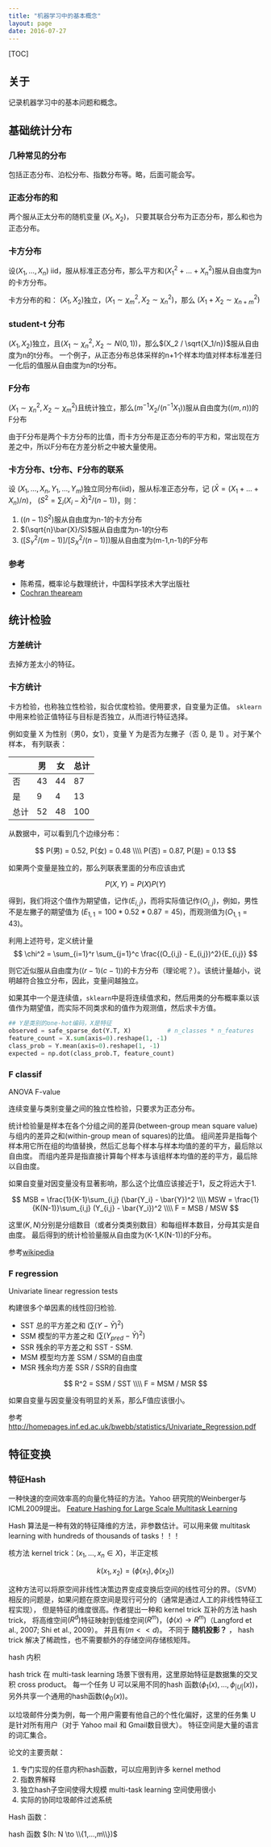 ```yaml
---
title: "机器学习中的基本概念"
layout: page
date: 2016-07-27
---
```

[TOC]

## 关于
记录机器学习中的基本问题和概念。



## 基础统计分布
### 几种常见的分布
包括正态分布、泊松分布、指数分布等。略，后面可能会写。

### 正态分布的和
两个服从正太分布的随机变量 $(X_1, X_2)$， 只要其联合分布为正态分布，那么和也为正态分布。

### 卡方分布
设$(X_1,...,X_n)$ iid，服从标准正态分布，那么平方和$(X_1^2+...+X_n^2)$服从自由度为n的卡方分布。

卡方分布的和： $(X_1,X_2)$独立，$(X_1 \sim \chi_m^2, X_2 \sim \chi_n^2)$，那么 $(X_1+X_2 \sim \chi_{n+m}^2)$
### student-t 分布
$(X_1,X_2)$独立，且$(X_1\sim\chi_n^2, X_2 \sim N(0,1))$，那么$(X_2 / \sqrt{X_1/n})$服从自由度为n的t分布。
一个例子，从正态分布总体采样的n+1个样本均值对样本标准差归一化后的值服从自由度为n的t分布。

### F分布
$(X_1\sim\chi_n^2, X_2\sim\chi_m^2)$且统计独立，那么$(m^{-1} X_2 / (n^{-1} X_1))$服从自由度为$((m,n))$的F分布

由于F分布是两个卡方分布的比值，而卡方分布是正态分布的平方和，常出现在方差之中，所以F分布在方差分析之中被大量使用。

### 卡方分布、t分布、F分布的联系
设 $(X_1,...,X_n,Y_1,...,Y_m)$独立同分布(iid)，服从标准正态分布，记 $(\bar{X} = (X_1+...+X_n)/n)$，
$(S^2=\sum_i (X_i - \bar{X})^2/(n-1))$，则：       

1. $((n-1)S^2)$服从自由度为n-1的卡方分布
2. $(\sqrt{n}\bar{X}/S)$服从自由度为n-1的t分布
3. $([S_Y^2/(m-1)]/[S_X^2/(n-1)])$服从自由度为(m-1,n-1)的F分布


### 参考
- 陈希孺，概率论与数理统计，中国科学技术大学出版社
- [Cochran theaream](https://en.wikipedia.org/wiki/Cochran%27s_theorem#Sample_mean_and_sample_variance)

## 统计检验
### 方差统计
去掉方差太小的特征。

### 卡方统计
卡方检验，也称独立性检验，拟合优度检验。使用要求，自变量为正值。
`sklearn`中用来检验正值特征与目标是否独立，从而进行特征选择。

例如变量 X 为性别（男0，女1），变量 Y 为是否为左撇子（否 0, 是 1) 。对于某个样本，
有列联表：


|   | 男 | 女 | 总计 |
|---|----|----|-----|
否  | 43 | 44 | 87  |
是  | 9  | 4  | 13  |
总计| 52 | 48 | 100 |

从数据中，可以看到几个边缘分布：

$$
P(男) = 0.52, P(女) = 0.48 \\\\
P(否) = 0.87, P(是) = 0.13
$$

如果两个变量是独立的，那么列联表里面的分布应该由式

$$
P(X, Y) = P(X) P(Y)
$$

得到，我们将这个值作为期望值，记作$(E_{i,j})$，而将实际值记作$(O_{i,j})$，例如，男性不是左撇子的期望值为
$(E_{1,1} = 100 * 0.52*0.87 = 45)$，而观测值为$(O_{1,1} = 43)$。

利用上述符号，定义统计量       
$$
\chi^2 = \sum_{i=1}^r \sum_{j=1}^c \frac{(O_{i,j} - E_{i,j})^2}{E_{i,j}}
$$

则它近似服从自由度为$((r-1)(c-1))$的卡方分布（理论呢？）。该统计量越小，说明越符合独立分布，因此，变量间越独立。

如果其中一个是连续值，`sklearn`中是将连续值求和，然后用类的分布概率乘以该值作为期望值，而实际不同类求和的值作为观测值，然后求卡方值。

```python
## Y是类别的one-hot编码，X是特征
observed = safe_sparse_dot(Y.T, X)          # n_classes * n_features
feature_count = X.sum(axis=0).reshape(1, -1)
class_prob = Y.mean(axis=0).reshape(1, -1)
expected = np.dot(class_prob.T, feature_count)
```

### F classif
ANOVA F-value

连续变量与类别变量之间的独立性检验，只要求为正态分布。

统计检验量是样本在各个分组之间的差异(between-group mean square value)与组内的差异之和(within-group mean of squares)的比值。
组间差异是指每个样本用它所在组的均值替换，然后汇总每个样本与样本均值的差的平方，最后除以自由度。
而组内差异是指直接计算每个样本与该组样本均值的差的平方，最后除以自由度。

如果自变量对因变量没有显著影响，那么这个比值应该接近于1，反之将远大于1.

$$
MSB = \frac{1}{K-1}\sum_{i,j} (\bar{Y_i} - \bar{Y})^2  \\\\
MSW = \frac{1}{K(N-1)}\sum_{i,j} (Y_{i,j} - \bar{Y_i})^2 \\\\
F = MSB / MSW
$$

这里$(K,N)$分别是分组数目（或者分类类别数目）和每组样本数目，分母其实是自由度。
最后得到的统计检验量服从自由度为(K-1,K(N-1))的F分布。

参考[wikipedia](https://en.wikipedia.org/wiki/F-test#One-way_ANOVA_example)

### F regression
Univariate linear regression tests

构建很多个单因素的线性回归检验.

- SST 总的平方差之和 $(\sum (Y - \bar{Y})^2)$
- SSM 模型的平方差之和 $(\sum (Y_{pred} - \bar{Y})^2)$
- SSR 残余的平方差之和 SST - SSM.
- MSM 模型均方差 SSM / SSM的自由度
- MSR 残余均方差 SSR / SSR的自由度


$$
R^2 = SSM / SST  \\\\
F =  MSM / MSR
$$

如果自变量与因变量没有明显的关系，那么F值应该很小。

参考 <http://homepages.inf.ed.ac.uk/bwebb/statistics/Univariate_Regression.pdf>

## 特征变换
### 特征Hash

一种快速的空间效率高的向量化特征的方法。Yahoo 研究院的Weinberger与ICML2009提出。
[Feature Hashing for Large Scale Multitask Learning](http://www.machinelearning.org/archive/icml2009/papers/407.pdf)

Hash 算法是一种有效的特征降维的方法，非参数估计。可以用来做 multitask learning with hundreds of
thousands of tasks！！！

核方法 kernel trick：$(x_1,...,x_n \in X)$，半正定核

$$
k(x_1, x_2) = (\phi(x_1), \phi(x_2))
$$

这种方法可以将原空间非线性决策边界变成变换后空间的线性可分的界。（SVM）
相反的问题是，如果问题在原空间是现行可分的（通常是通过人工的非线性特征工程实现），
但是特征的维度很高。作者提出一种和 kernel trick 互补的方法 hash trick，
将高维空间$(R^d)$特征映射到低维空间$(R^m)$，$(\phi(x) \to R^m)$（Langford et al., 2007; Shi et al., 2009）。
并且有$(m << d)$。
不同于 **随机投影？** ， hash trick 解决了稀疏性，也不需要额外的存储空间存储核矩阵。

hash 内积

hash trick 在 multi-task learning 场景下很有用，这里原始特征是数据集的交叉积 cross product。
每一个任务 U 可以采用不同的hash 函数$(\phi_1(x),...,\phi_{|U|}(x))$，另外共享一个通用的hash函数$(\phi_0(x))$。

以垃圾邮件分类为例，每一个用户需要有他自己的个性化偏好，这里的任务集 U 是针对所有用户（对于 Yahoo mail 和 Gmail数目很大）。
特征空间是大量的语言的词汇集合。

论文的主要贡献：

1. 专门实现的任意内积hash函数，可以应用到许多 kernel method
2. 指数界解释
3. 独立hash子空间使得大规模 multi-task learning 空间使用很小
4. 实际的协同垃圾邮件过滤系统


Hash 函数：

hash 函数 $(h: N \to \\{1,...,m\\})$
